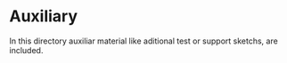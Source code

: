 # Auxiliary
In this directory auxiliar material like aditional test or support sketchs, are included.
